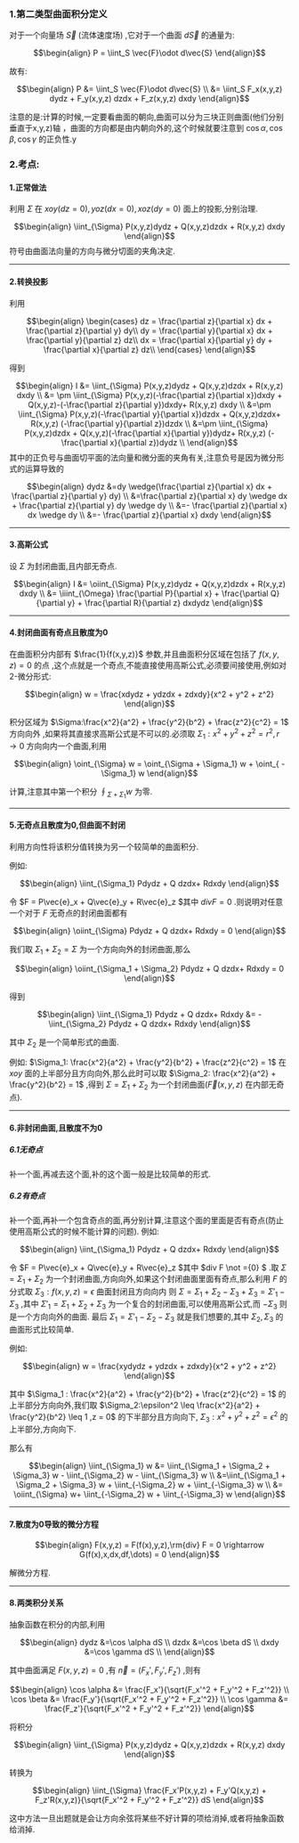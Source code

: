 ### 1.第二类型曲面积分定义
对于一个向量场 $\vec{S}$ (流体速度场) ,它对于一个曲面 $d\vec{S}$ 的通量为:

$$\begin{align}
    P = \iint_S \vec{F}\odot d\vec{S}
\end{align}$$

<!-- 其中

$$\begin{cases}
    (\cos \alpha,\cos \beta ,\cos \gamma)\odot \vec{n} dS &= dydz \vec{e_x} + dzdx\vec{e_y} + dxdy \vec{e^z} \\
    \vec{F}(x,y,z) &=F_x(x,y,z)\vec{e_x} + F_y(x,y,z)\vec{e_y} + F_z(x,y,z) \vec{e^z}
\end{cases}$$ -->

故有:

$$\begin{align}
    P &= \iint_S \vec{F}\odot d\vec{S} \\
    &= \iint_S F_x(x,y,z) dydz + F_y(x,y,z) dzdx + F_z(x,y,z) dxdy
\end{align}$$

注意的是:计算的时候,一定要看曲面的朝向,曲面可以分为三块正则曲面(他们分别垂直于x,y,z)轴 ，曲面的方向都是由内朝向外的,这个时候就要注意到 $\cos \alpha,\cos \beta,\cos \gamma$ 的正负性.y

### 2.考点:
#### 1.正常做法
利用 $\Sigma$ 在 $xoy(dz=0),yoz(dx = 0),xoz(dy = 0)$ 面上的投影,分别治理.

$$\begin{align}
    \iint_{\Sigma} P(x,y,z)dydz + Q(x,y,z)dzdx + R(x,y,z) dxdy
\end{align}$$
符号由曲面法向量的方向与微分切面的夹角决定.

---
#### 2.转换投影
利用

$$\begin{align}
\begin{cases}
    dz = \frac{\partial z}{\partial x} dx + \frac{\partial z}{\partial y} dy\\
    dy = \frac{\partial y}{\partial x} dx + \frac{\partial y}{\partial z} dz\\
    dx = \frac{\partial x}{\partial y} dy + \frac{\partial x}{\partial z} dz\\
\end{cases}
\end{align}$$

得到

$$\begin{align}
    I &= \iint_{\Sigma} P(x,y,z)dydz + Q(x,y,z)dzdx + R(x,y,z) dxdy \\
    &= \pm \iint_{\Sigma} P(x,y,z)(-\frac{\partial z}{\partial x})dxdy + Q(x,y,z)-(-\frac{\partial z}{\partial y})dxdy+ R(x,y,z) dxdy \\
    &=\pm \iint_{\Sigma} P(x,y,z)(-\frac{\partial y}{\partial x})dzdx + Q(x,y,z)dzdx+ R(x,y,z) (-\frac{\partial y}{\partial z})dzdx \\
    &=\pm \iint_{\Sigma} P(x,y,z)dzdx + Q(x,y,z)(-\frac{\partial x}{\partial y})dydz+ R(x,y,z) (-\frac{\partial x}{\partial z})dydz \\
\end{align}$$
其中的正负号与曲面切平面的法向量和微分面的夹角有关,注意负号是因为微分形式的运算导致的

$$\begin{align}
    dydz &=dy \wedge(\frac{\partial z}{\partial x} dx + \frac{\partial z}{\partial y} dy) \\
    &=\frac{\partial z}{\partial x} dy \wedge dx + \frac{\partial z}{\partial y} dy \wedge dy \\
    &=- \frac{\partial z}{\partial x} dx \wedge dy \\
    &=- \frac{\partial z}{\partial x} dxdy
\end{align}$$


---
#### 3.高斯公式
设 $\Sigma$ 为封闭曲面,且内部无奇点.

$$\begin{align}
    I &= \oiint_{\Sigma} P(x,y,z)dydz + Q(x,y,z)dzdx + R(x,y,z) dxdy \\ 
    &= \iiint_{\Omega} \frac{\partial P}{\partial x} +  \frac{\partial Q}{\partial y} + \frac{\partial R}{\partial z} dxdydz
\end{align}$$

---
#### 4.封闭曲面有奇点且散度为0
在曲面积分内部有 $\frac{1}{f(x,y,z)}$ 参数,并且曲面积分区域在包括了 $f(x,y,z) = 0$ 的点 ,这个点就是一个奇点,不能直接使用高斯公式,必须要间接使用,例如对2-微分形式:

$$\begin{align}
    w = \frac{xdydz + ydzdx + zdxdy}{x^2 + y^2 + z^2}
\end{align}$$

积分区域为 $\Sigma:\frac{x^2}{a^2} + \frac{y^2}{b^2} + \frac{z^2}{c^2} = 1$ 方向向外 ,如果将其直接求高斯公式是不可以的.必须取 $\Sigma_1 :x^2 + y^2 + z^2 = r^2 , r \rightarrow 0$ 方向向内一个曲面,利用

$$\begin{align}
    \oint_{\Sigma} w = \oint_{\Sigma + \Sigma_1} w + \oint_{ -\Sigma_1} w
\end{align}$$

计算,注意其中第一个积分 $\oint_{\Sigma + \Sigma_1} w$ 为零.

---
#### 5.无奇点且散度为0,但曲面不封闭
利用方向性将该积分值转换为另一个较简单的曲面积分.

例如:

$$\begin{align}
    \iint_{\Sigma_1} Pdydz + Q dzdx+ Rdxdy
\end{align}$$

令 $F = P\vec{e}_x + Q\vec{e}_y + R\vec{e}_z $其中 $div F = 0$ .则说明对任意一个对于 $F$ 无奇点的封闭曲面都有

$$\begin{align}
    \oiint_{\Sigma}  Pdydz + Q dzdx+ Rdxdy = 0
\end{align}$$

我们取 $\Sigma_1 + \Sigma_2 = \Sigma$ 为一个方向向外的封闭曲面,那么

$$\begin{align}
    \oiint_{\Sigma_1 + \Sigma_2}  Pdydz + Q dzdx+ Rdxdy = 0
\end{align}$$

得到

$$\begin{align}
    \iint_{\Sigma_1} Pdydz + Q dzdx+ Rdxdy &= -\iint_{\Sigma_2} Pdydz + Q dzdx+ Rdxdy
\end{align}$$

其中 $\Sigma_2$ 是一个简单形式的曲面.

例如: $\Sigma_1: \frac{x^2}{a^2} + \frac{y^2}{b^2} + \frac{z^2}{c^2} = 1$ 在 $xoy$ 面的上半部分且方向向外,那么此时可以取 $\Sigma_2: \frac{x^2}{a^2} + \frac{y^2}{b^2} = 1$ ,得到 $\Sigma = \Sigma_1 + \Sigma_2$ 为一个封闭曲面($\vec{F}(x,y,z)$ 在内部无奇点).



---
#### 6.非封闭曲面,且散度不为0
##### 6.1无奇点
补一个面,再减去这个面,补的这个面一般是比较简单的形式.

##### 6.2有奇点
补一个面,再补一个包含奇点的面,再分别计算,注意这个面的里面是否有奇点(防止使用高斯公式的时候不能计算的问题).
例如:

$$\begin{align}
    \iint_{\Sigma_1} Pdydz + Q dzdx+ Rdxdy
\end{align}$$

令 $F = P\vec{e}_x + Q\vec{e}_y + R\vec{e}_z $其中 $div F \not ={0} $ .取 $\Sigma = \Sigma_1 + \Sigma_2$ 为一个封闭曲面,方向向外,如果这个封闭曲面里面有奇点,那么利用  $F$ 的分式取 $\Sigma_3:f(x,y,z) = \epsilon$ 曲面封闭且方向向内
则 $\Sigma = \Sigma_1 + \Sigma_2 - \Sigma_3 + \Sigma_3 = \Sigma'_1 - \Sigma_3$ ,其中 $\Sigma'_1 = \Sigma_1 + \Sigma_2 + \Sigma_3$ 为一个复合的封闭曲面,可以使用高斯公式,而 $-\Sigma_3$ 则是一个方向向外的曲面.
最后 $\Sigma_1 = \Sigma'_1 - \Sigma_2 - \Sigma_3$ 就是我们想要的,其中 $\Sigma_2,\Sigma_3$ 的曲面形式比较简单.

例如:

$$\begin{align}
    w =  \frac{xydydz + ydzdx + zdxdy}{x^2 + y^2 + z^2}
\end{align}$$

其中 $\Sigma_1 : \frac{x^2}{a^2} + \frac{y^2}{b^2} + \frac{z^2}{c^2} = 1$ 的上半部分方向向外,我们取 $\Sigma_2:\epsilon^2 \leq \frac{x^2}{a^2} + \frac{y^2}{b^2} \leq 1 ,z = 0$ 的下半部分且方向向下, $\Sigma_3:x^2 + y^2 + z^2 = \epsilon^2$ 的上半部分,方向向下.

那么有

$$\begin{align}
    \iint_{\Sigma_1} w  &= \iint_{\Sigma_1 + \Sigma_2 + \Sigma_3} w - \iint_{\Sigma_2} w - \iint_{\Sigma_3} w \\
    &=\iint_{\Sigma_1 + \Sigma_2 + \Sigma_3} w + \iint_{-\Sigma_2} w + \iint_{-\Sigma_3} w  \\
    &= \oiint_{\Sigma} w+ \iint_{-\Sigma_2} w + \iint_{-\Sigma_3} w 
\end{align}$$


---
#### 7.散度为0导致的微分方程

$$\begin{align}
    F(x,y,z) = F(f(x),y,z),\rm{div} F = 0 \rightarrow G(f(x),x,dx,df,\dots) = 0  
\end{align}$$

解微分方程.


---
#### 8.两类积分关系
抽象函数在积分的内部,利用

$$\begin{align}
    dydz &=\cos \alpha dS \\
    dzdx &=\cos \beta dS \\ 
    dxdy &=\cos \gamma dS \\ 
\end{align}$$

其中曲面满足 $F(x,y,z) = 0$ ,有 $\vec{n} = (F_x',F_y',F_z')$ ,则有

$$\begin{align}
    \cos \alpha &= \frac{F_x'}{\sqrt{F_x'^2 + F_y'^2 + F_z'^2}} \\
    \cos \beta &= \frac{F_y'}{\sqrt{F_x'^2 + F_y'^2 + F_z'^2}} \\
    \cos \gamma &= \frac{F_z'}{\sqrt{F_x'^2 + F_y'^2 + F_z'^2}}
\end{align}$$

将积分

$$\begin{align}
    \iint_{\Sigma} P(x,y,z)dydz + Q(x,y,z)dzdx + R(x,y,z) dxdy
\end{align}$$

转换为

$$\begin{align}
    \iint_{\Sigma} \frac{F_x'P(x,y,z) + F_y'Q(x,y,z) + F_z'R(x,y,z)}{\sqrt{F_x'^2 + F_y'^2 + F_z'^2}} dS
\end{align}$$

这中方法一旦出题就是会让方向余弦将某些不好计算的项给消掉,或者将抽象函数给消掉.